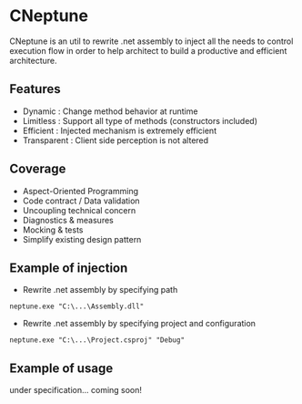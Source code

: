 # CNeptune

CNeptune is an util to rewrite .net assembly to inject all the needs to control execution flow in order to help architect to build a productive and efficient architecture.

## Features
- Dynamic : Change method behavior at runtime
- Limitless : Support all type of methods (constructors included)
- Efficient : Injected mechanism is extremely efficient
- Transparent : Client side perception is not altered

## Coverage
- Aspect-Oriented Programming
- Code contract / Data validation
- Uncoupling technical concern
- Diagnostics & measures
- Mocking & tests
- Simplify existing design pattern

## Example of injection
- Rewrite .net assembly by specifying path
```
neptune.exe "C:\...\Assembly.dll"
```
- Rewrite .net assembly by specifying project and configuration
```
neptune.exe "C:\...\Project.csproj" "Debug"
```

## Example of usage
under specification... coming soon!
